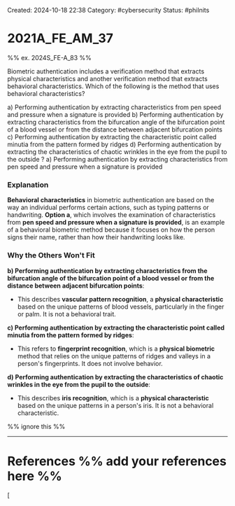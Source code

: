 Created: 2024-10-18 22:38
Category: #cybersecurity
Status: #philnits



# 2021A_FE_AM_37

%% ex. 2024S_FE-A_83 %%

Biometric authentication includes a verification method that extracts physical characteristics and another verification method that extracts behavioral characteristics. Which of the following is the method that uses behavioral characteristics?

a) Performing authentication by extracting characteristics from pen speed and pressure when a signature is provided
b) Performing authentication by extracting characteristics from the bifurcation angle of the bifurcation point of a blood vessel or from the distance between adjacent bifurcation points
c) Performing authentication by extracting the characteristic point called minutia from the pattern formed by ridges
d) Performing authentication by extracting the characteristics of chaotic wrinkles in the eye from the pupil to the outside
?
a) Performing authentication by extracting characteristics from pen speed and pressure when a signature is provided
### Explanation

**Behavioral characteristics** in biometric authentication are based on the way an individual performs certain actions, such as typing patterns or handwriting. **Option a**, which involves the examination of characteristics from **pen speed and pressure when a signature is provided**, is an example of a behavioral biometric method because it focuses on how the person signs their name, rather than how their handwriting looks like.
### Why the Others Won't Fit

**b) Performing authentication by extracting characteristics from the bifurcation angle of the bifurcation point of a blood vessel or from the distance between adjacent bifurcation points**:

- This describes **vascular pattern recognition**, a **physical characteristic** based on the unique patterns of blood vessels, particularly in the finger or palm. It is not a behavioral trait.

**c) Performing authentication by extracting the characteristic point called minutia from the pattern formed by ridges**:

- This refers to **fingerprint recognition**, which is a **physical biometric** method that relies on the unique patterns of ridges and valleys in a person's fingerprints. It does not involve behavior.

**d) Performing authentication by extracting the characteristics of chaotic wrinkles in the eye from the pupil to the outside**:

- This describes **iris recognition**, which is a **physical characteristic** based on the unique patterns in a person's iris. It is not a behavioral characteristic.





%% ignore this %%
<!--SR:!2025-03-17,15,290-->
---









# References %% add your references here %%
[